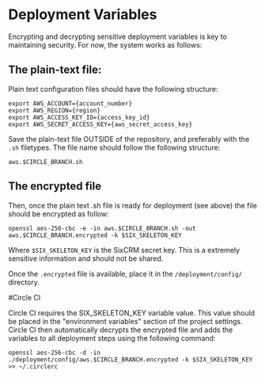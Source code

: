 # Deployment Variables

Encrypting and decrypting sensitive deployment variables is key to maintaining security.  For now, the system works as follows:

## The plain-text file:

Plain text configuration files should have the following structure:

```
export AWS_ACCOUNT={account_number}
export AWS_REGION={region}
export AWS_ACCESS_KEY_ID={access_key_id}
export AWS_SECRET_ACCESS_KEY={aws_secret_access_key}
```

Save the plain-text file OUTSIDE of the repository, and preferably with the `.sh` filetypes.  The file name should follow the following structure:

```
aws.$CIRCLE_BRANCH.sh
```

## The encrypted file

Then, once the plain text .sh file is ready for deployment (see above) the file should be encrypted as follow:

```
openssl aes-256-cbc -e -in aws.$CIRCLE_BRANCH.sh -out aws.$CIRCLE_BRANCH.encrypted -k $SIX_SKELETON_KEY
```

Where `$SIX_SKELETON_KEY` is the SixCRM secret key.  This is a extremely sensitive information and should not be shared.

Once the `.encrypted` file is available, place it in the `/deployment/config/` directory.

#Circle CI

Circle CI requires the SIX_SKELETON_KEY variable value.  This value should be placed in the "environment variables" section of the project settings.  Circle CI then automatically decrypts the encrypted file and adds the variables to all deployment steps using the following command:

```
openssl aes-256-cbc -d -in ./deployment/config/aws.$CIRCLE_BRANCH.encrypted -k $SIX_SKELETON_KEY >> ~/.circlerc
```
